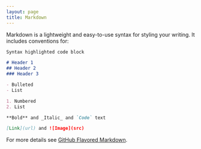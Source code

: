 ```yaml
---
layout: page
title: Markdown
---
```


Markdown is a lightweight and easy-to-use syntax for styling your
writing. It includes conventions for:

```markdown
Syntax highlighted code block

# Header 1
## Header 2
### Header 3

- Bulleted
- List

1. Numbered
2. List

**Bold** and _Italic_ and `Code` text

[Link](url) and ![Image](src)
```

For more details see [GitHub Flavored
Markdown](https://guides.github.com/features/mastering-markdown/).
